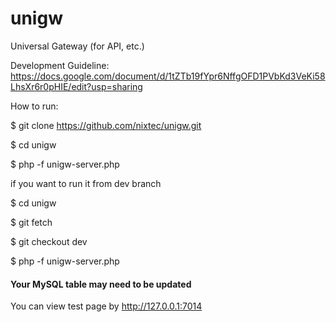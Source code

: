 # unigw
Universal Gateway (for API, etc.)

Development Guideline: https://docs.google.com/document/d/1tZTb19fYpr6NffgOFD1PVbKd3VeKi58LhsXr6r0pHIE/edit?usp=sharing


How to run:

$ git clone https://github.com/nixtec/unigw.git

$ cd unigw

$ php -f unigw-server.php

if you want to run it from dev branch

$ cd unigw

$ git fetch

$ git checkout dev

$ php -f unigw-server.php


#### Your MySQL table may need to be updated


You can view test page by http://127.0.0.1:7014

